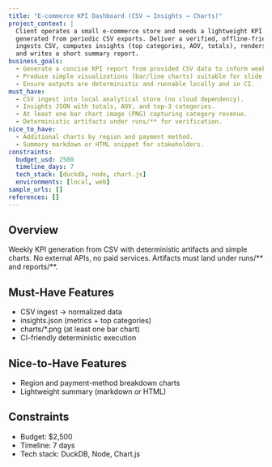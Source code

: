 ```yaml
---
title: "E-commerce KPI Dashboard (CSV → Insights → Charts)"
project_context: |
  Client operates a small e‑commerce store and needs a lightweight KPI dashboard
  generated from periodic CSV exports. Deliver a verified, offline-friendly flow that
  ingests CSV, computes insights (top categories, AOV, totals), renders PNG charts,
  and writes a short summary report.
business_goals:
  - Generate a concise KPI report from provided CSV data to inform weekly decisions.
  - Produce simple visualizations (bar/line charts) suitable for slide decks.
  - Ensure outputs are deterministic and runnable locally and in CI.
must_have:
  - CSV ingest into local analytical store (no cloud dependency).
  - Insights JSON with totals, AOV, and top-3 categories.
  - At least one bar chart image (PNG) capturing category revenue.
  - Deterministic artifacts under runs/** for verification.
nice_to_have:
  - Additional charts by region and payment method.
  - Summary markdown or HTML snippet for stakeholders.
constraints:
  budget_usd: 2500
  timeline_days: 7
  tech_stack: [duckdb, node, chart.js]
  environments: [local, web]
sample_urls: []
references: []
---
```


## Overview

Weekly KPI generation from CSV with deterministic artifacts and simple charts. No external
APIs, no paid services. Artifacts must land under runs/** and reports/**.

## Must-Have Features

- CSV ingest → normalized data
- insights.json (metrics + top categories)
- charts/*.png (at least one bar chart)
- CI-friendly deterministic execution

## Nice-to-Have Features

- Region and payment-method breakdown charts
- Lightweight summary (markdown or HTML)

## Constraints

- Budget: $2,500
- Timeline: 7 days
- Tech stack: DuckDB, Node, Chart.js



